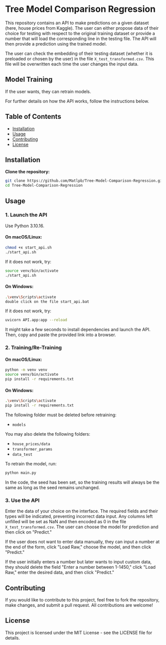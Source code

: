 # Tree Model Comparison Regression

This repository contains an API to make predictions on a given dataset (here, house prices from Kaggle). The user can either propose data of their choice for testing with respect to the original training dataset or provide a number that will load the corresponding line in the testing file. The API will then provide a prediction using the trained model.

The user can check the embedding of their testing dataset (whether it is preloaded or chosen by the user) in the file `X_test_transformed.csv`. This file will be overwritten each time the user changes the input data.

## Model Training
If the user wants, they can retrain models.

For further details on how the API works, follow the instructions below.

## Table of Contents
- [Installation](#installation)
- [Usage](#usage)
- [Contributing](#contributing)
- [License](#license)

## Installation

**Clone the repository:**

```bash
git clone https://github.com/Matlpb/Tree-Model-Comparison-Regression.git
cd Tree-Model-Comparison-Regression
```

## Usage

### 1. Launch the API

Use Python 3.10.16.

#### On macOS/Linux:

```bash
chmod +x start_api.sh
./start_api.sh
```

If it does not work, try:

```bash
source venv/bin/activate
./start_api.sh
```

#### On Windows:

```bash
.\venv\Scripts\activate
double click on the file start_api.bat
```

If it does not work, try:

```bash
uvicorn API.app:app --reload
```

It might take a few seconds to install dependencies and launch the API. Then, copy and paste the provided link into a browser.

### 2. Training/Re-Training

#### On macOS/Linux:

```bash
python -m venv venv
source venv/bin/activate
pip install -r requirements.txt
```

#### On Windows:

```bash
.\venv\Scripts\activate
pip install -r requirements.txt
```

The following folder must be deleted before retraining:

- `models`

You may also delete the following folders:

- `house_prices/data`
- `transformer_params`
- `data_test`

To retrain the model, run:

```bash
python main.py
```

In the code, the seed has been set, so the training results will always be the same as long as the seed remains unchanged.

### 3. Use the API

Enter the data of your choice on the interface. The required fields and their types will be indicated, preventing incorrect data input. Any columns left unfilled will be set as NaN and then encoded as 0 in the file `X_test_transformed.csv`. The user can choose the model for prediction and then click on "Predict."

If the user does not want to enter data manually, they can input a number at the end of the form, click "Load Raw," choose the model, and then click "Predict."

If the user initially enters a number but later wants to input custom data, they should delete the field "Enter a number between 1-1450," click "Load Raw," enter the desired data, and then click "Predict."

## Contributing
If you would like to contribute to this project, feel free to fork the repository, make changes, and submit a pull request. All contributions are welcome!

## License
This project is licensed under the MIT License - see the LICENSE file for details.
